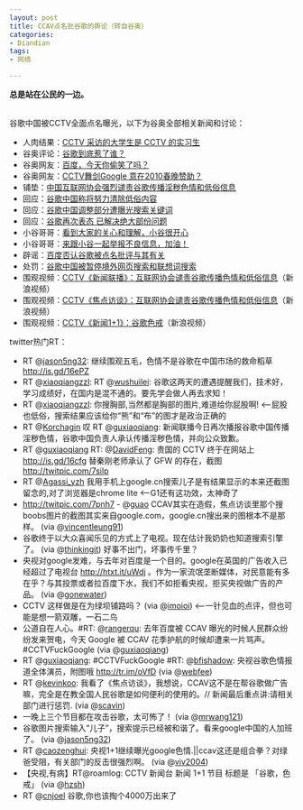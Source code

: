 ```yaml
---
layout: post
title: CCAV点名批谷歌的舆论（转自谷奥）
categories:
- Diandian
tags:
- 网络

---
```

<strong>总是站在公民的一边。</strong>
<br />
<br />
<p>谷歌中国被CCTV全面点名曝光，以下为谷奥全部相关新闻和讨论：</p>
<ul>
 <li>人肉结果：<a target="_blank" href="http://google.org.cn/2009/06/19/cctv-interview-cctv-guy/">CCTV 采访的大学生是 CCTV 的实习生</a></li>
 <li>谷奥评论：<a target="_blank" href="http://google.org.cn/2009/06/18/why-google-china/">谷歌到底惹了谁？</a></li>
 <li>谷奥网友：<a target="_blank" href="http://google.org.cn/2009/06/18/baidu-are-you-laughing/">百度，今天你偷笑了吗？</a></li>
 <li>谷奥网友：<a target="_blank" href="http://google.org.cn/2009/06/19/is-cctv-asking-for-money/">CCTV舞剑Google 意在2010春晚赞助？</a></li>
 <li>铺垫：<a target="_blank" href="http://google.org.cn/2009/06/18/google-china-porn-issue/">中国互联网协会强烈谴责谷歌传播淫秽色情和低俗信息</a></li>
 <li>回应：<a target="_blank" href="http://google.org.cn/2009/06/18/google-china-trying-to-avoid-porn-content/">谷歌中国称将努力清除低俗内容</a></li>
 <li>回应：<a target="_blank" href="http://google.org.cn/2009/06/18/google-china-spaming-some-keyword/">谷歌中国调整部分遭曝光搜索关键词</a></li>
 <li>回应：<a target="_blank" href="http://google.org.cn/2009/06/19/google-most-problem-were-solved/">谷歌再次表态 已解决绝大部份问题</a></li>
 <li>小谷哥哥：<a target="_blank" href="http://google.org.cn/2009/06/19/xiaogu-in-xiaonei/">看到大家的关心和理解，小谷很开心</a></li>
 <li>小谷哥哥：<a target="_blank" href="http://google.org.cn/2009/06/19/tell-google-about-porn/">来跟小谷一起举报不良信息，加油！</a></li>
 <li>辟谣：<a target="_blank" href="http://google.org.cn/2009/06/18/2009/06/18/baidu-nothing-to-do-with-google-cctv-issue/">百度否认谷歌被点名批评与其有关</a></li>
 <li>处罚：<a target="_blank" href="http://google.org.cn/2009/06/19/google-china-stop-search-oversea-websites/">谷歌中国被暂停境外网页搜索和联想词搜索</a></li>
 <li>围观视频：<a target="_blank" href="http://video.sina.com.cn/tech/i/v/2009-06-18/20096363.shtml">CCTV《新闻联播》：互联网协会谴责谷歌传播色情和低俗信息</a>（新浪视频）</li>
 <li>围观视频：<a target="_blank" href="http://video.sina.com.cn/tech/i/v/2009-06-18/20326366.shtml">CCTV《焦点访谈》：互联网协会谴责谷歌传播色情和低俗信息</a>（新浪视频）</li>
 <li>围观视频：<a target="_blank" href="http://video.sina.com.cn/tech/i/v/2009-06-18/23486368.shtml">CCTV《新闻1+1》：谷歌色戒</a>（新浪视频）</li>
</ul>
<p>twitter热门RT：</p>
<p> </p>
<ul>
 <li>RT @<a href="https://twitter.com/jason5ng32">jason5ng32</a>: 继续围观五毛，色情不是谷歌在中国市场的救命稻草 <a target="_blank" href="http://is.gd/16ePZ">http://is.gd/16ePZ</a></li>
 <li>RT @<a href="https://twitter.com/xiaoqiangzzl">xiaoqiangzzl</a>: RT @<a href="https://twitter.com/wushuilei">wushuilei</a>: 谷歌这两天的遭遇提醒我们，技术好，学习成绩好，在国内是混不通的。要先学会做人再去求知！</li>
 <li>RT @<a href="https://twitter.com/xiaoqiangzzl">xiaoqiangzzl</a>: 你搜胸部,当然都是胸部的图片,难道给你屁股啊! &lt;–屁股也低俗，搜索结果应该给你“熊”和“布”的图才是政治正确的</li>
 <li>RT @<a href="https://twitter.com/Korchagin">Korchagin</a> 叹 RT @<a href="https://twitter.com/guxiaoqiang">guxiaoqiang</a>: 新闻联播今日再次播报谷歌中国传播淫秽色情，谷歌中国负责人承认传播淫秽色情，并向公众致歉。</li>
 <li>RT @<a href="https://twitter.com/guxiaoqiang">guxiaoqiang</a> RT: @<a href="https://twitter.com/DavidFeng">DavidFeng</a>: 贵国的 CCTV 终于在网站上 <a target="_blank" href="http://is.gd/16cfg">http://is.gd/16cfg</a> 替秦刚老师承认了 GFW 的存在，截图 <a target="_blank" href="http://twitpic.com/7silp">http://twitpic.com/7silp</a></li>
 <li>RT @<a href="http://google.org.cn/Agassi_yzh">Agassi_yzh</a> 我用手机上google.cn搜索儿子是有结果显示的本来还截图留念的,对了浏览器是chrome lite &lt;–G1还有这功效，太神奇了</li>
 <li><a target="_blank" href="http://twitpic.com/7pnh7">http://twitpic.com/7pnh7</a> - @<a href="http://google.org.cn/guao">guao</a> CCAV其实在造假，焦点访谈里那个搜boobs图片的截图其实来自google.com，google.cn搜出来的图根本不是那样。 (via @<a href="http://google.org.cn/vincentleung91">vincentleung91</a>)</li>
 <li>谷歌终于以大众喜闻乐见的方式上了电视。现在估计我奶奶也知道搜索引擎了。 (via @<a href="http://google.org.cn/thinkingit">thinkingit</a>) 好事不出门，坏事传千里？</li>
 <li>央视对google发难，与去年对百度是一个目的。google在英国的广告收入已经超过了电视台 <a target="_blank" href="http://htxt.it/uWdj">http://htxt.it/uWdj</a> 。作为一家流氓垄断媒体，对民意能有多在乎？与其投票或者拉百度下水，我们不如拒看央视，拒买央视做广告的产品。 (via @<a href="http://google.org.cn/gonewater">gonewater</a>)</li>
 <li>CCTV 这样做是在为绿坝铺路吗？ (via @<a href="http://google.org.cn/imoioi">imoioi</a>) &lt;–一针见血的点评，但也可能是想一箭双雕，一石二鸟</li>
 <li>公道自在人心。#RT: @<a href="http://google.org.cn/rangerqu">rangerqu</a>: 去年百度被 CCAV 曝光的时候人民群众纷纷发来贺电，今天 Google 被 CCAV 花季护航的时候却遭来一片骂声。#CCTVFuckGoogle (via @<a href="http://google.org.cn/guxiaoqiang">guxiaoqiang</a>)</li>
 <li>RT @<a href="http://google.org.cn/guxiaoqiang">guxiaoqiang</a>: #CCTVFuckGoogle #RT: @<a href="http://google.org.cn/bfishadow">bfishadow</a>: 央视谷歌色情报道全体演员，附图哦 <a target="_blank" href="http://tr.im/oVfD">http://tr.im/oVfD</a> (via @<a href="http://google.org.cn/webfee">webfee</a>)</li>
 <li>RT @<a href="http://google.org.cn/kevinkoo">kevinkoo</a>: 我看了《焦点访谈》，我想说，CCAV这不是在帮谷歌做广告嘛，完全是在教全国人民谷歌是如何便利的使用的。// 新闻最后重点讲:请相关部门进行惩罚. (via @<a href="http://google.org.cn/scavin">scavin</a>) </li>
 <li>一晚上三个节目都在攻击谷歌，太可怖了！ (via @<a href="http://google.org.cn/mrwang121">mrwang121</a>)</li>
 <li>谷歌图片搜索输入“儿子”，搜索提示已经被和谐了。看来google中国的人加班了。 (via @<a href="http://google.org.cn/jason5ng32">jason5ng32</a>)</li>
 <li>RT @<a href="http://google.org.cn/caozenghui">caozenghui</a>: 央视1+1继续曝光google色情.||ccav这还是组合拳？对绿爸受阻，有关部门的反击很强烈啊。 (via @<a href="http://google.org.cn/viv2004">viv2004</a>)</li>
 <li>【央视,有病】RT@roamlog: CCTV 新闻台 新闻 1+1 节目 标题是 「谷歌，色戒」 (via @<a href="http://google.org.cn/hzsh">hzsh</a>)</li>
 <li>RT @<a href="http://google.org.cn/cnjoel">cnjoel</a> 谷歌,你也该掏个4000万出来了</li>
</ul>